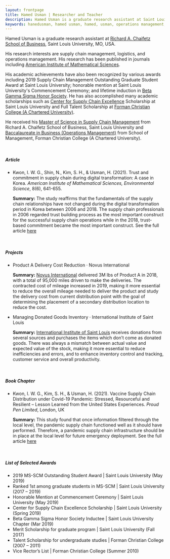 ```yaml
---
layout: frontpage
title: Hamed Usman | Researcher and Teacher
description: Hamed Usman is a graduate research assistant at Saint Louis University. 
keywords: hanedusman, hamed usman, hamed, usman, operations management, supply chain management, logistics
---
```

<p>Hamed Usman is a graduate research assistant at <a href="https://www.slu.edu/business">Richard A. Chaifetz School of Business</a>, Saint Louis University, MO, USA.</p>
<p>His research interests are supply chain management, logistics, and operations management. His research has been published in journals including <a href="https://www.aimsciences.org">American Institute of Mathematical Sciences</a>.</p>
<p>His academic achievements have also been recognized by various awards including 2019 Supply Chain Management Outstanding Graduate Student Award at Saint Louis University; honorable mention at Saint Louis University's Commencement Ceremony; and lifetime induction in <a href="https://www.betagammasigma.org">Beta Gamma Sigma Honor Society</a>. He has also accomplished many academic scholarships such as <a href="https://www.slu.edu/business/centers/supply-chain-excellence/index.php">Center for Supply Chain Excellence</a> Scholarship at Saint Louis University and Full Talent Scholarship at <a href="https://www.fccollege.edu.pk">Forman Christian College (A Chartered University)</a>.</p>
<p>He received his <a href="https://www.slu.edu/business/graduate/supply-chain-management">Master of Science in Supply Chain Management</a> from Richard A. Chaifetz School of Business, Saint Louis University and <a href="https://www.fccollege.edu.pk/baccalaureate-in-business/">Baccalaureate in Business (Operations Management)</a> from School of Management, Forman Christian College (A Chartered University).</p>

<br>
<h5>Article</h5>
<ul>
<li>Kwon, I. W. G., Shin, N., Kim, S. H., & Usman, H. (2021). Trust and commitment in supply chain during digital transformation: A case in Korea. <i>American Institute of Mathematical Sciences, Environmental Science</i>, 8(6), 641-655.</li>
<div class="summary"><p><strong>Summary:</strong> The study reaffirms that the fundamentals of the supply chain relationships have not changed during the digital transformation period in Korea between 2006 and 2018. The supply chain professionals in 2006 regarded trust building process as the most important construct for the successful supply chain operations while in the 2018, trust-based commitment became the most important construct. See the full article <a href="https://doi.org/10.3934/environsci.2021040">here</a></p></div>
</ul>

<br>
<h5>Projects</h5>
<ul>
<li>Product A Delivery Cost Reduction · Novus International</li>
<div class="summary"><p><strong>Summary:</strong> <a href="http://www.novusint.com">Novus International</a> delivered 3M lbs of Product A in 2018, with a total of 95,000 miles driven to make the deliveries. The contracted cost of mileage increased in 2019, making it more essential to reduce the overall mileage needed to deliver the product and study the delivery cost from current distribution point with the goal of determining the placement of a secondary distribution location to reduce the cost.</p></div>

<li>Managing Donated Goods Inventory · International Institute of Saint Louis</li>
<div class="summary"><p><strong>Summary:</strong> <a href="https://www.iistl.org">International Institute of Saint Louis</a> receives donations from several sources and purchases the items which don’t come as donated goods. There was always a mismatch between actual value and expected value of the stock, making it more essential to reduce inefficiencies and errors, and to enhance inventory control and tracking, customer service and overall productivity.</p></div>
</ul>

<br>
<h5>Book Chapter</h5>
<ul>
<li>Kwon, I. W. G., Kim, S. H., & Usman, H. (2021). Vaccine Supply Chain Distribution under Covid-19 Pandemic: Stressed, Resourceful and Resilient – Lesson Learned from the United States Experiences. <i>Proud Pen Limited</i>, London, UK</li>
<div class="summary"><p><strong>Summary:</strong> This study found that once information filtered through the local level, the pandemic supply chain functioned well as it should have performed. Therefore, a pandemic supply chain infrastructure should be in place at the local level for future emergency deployment. See the full article <a href="https://doi.org/10.51432/978-1-8381524-2-0-6">here</a></p></div>
</ul>

<br>
<h5>List of Selected Awards</h5>
<ul>
<li>2019 MS-SCM Outstanding Student Award | Saint Louis University (May 2019)</li>
<li>Ranked 1st among graduate students in MS-SCM | Saint Louis University	(2017 – 2019)</li>
<li>Honorable Mention at Commencement Ceremony | Saint Louis University	(May 2019)</li>
<li>Center for Supply Chain Excellence Scholarship | Saint Louis University	(Spring 2019)</li>
<li>Beta Gamma Sigma Honor Society Inductee | Saint Louis University Chapter (Mar 2019)</li>
<li>Merit Scholarship for graduate program | Saint Louis University	(Fall 2017)</li>
<li>Talent Scholarship for undergraduate studies | Forman Christian College	(2007 – 2011)</li>
<li>Vice Rector’s List | Forman Christian College	(Summer 2010)</li>
</ul>
